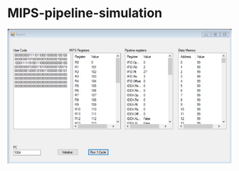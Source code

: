 # MIPS-pipeline-simulation

![](https://github.com/KarimEmaraa/MIPS-pipeline-simulation/blob/master/Annotation%202020-08-17%20132850.jpg)
